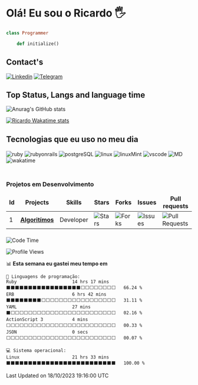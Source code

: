 # Olá! Eu sou o Ricardo 🖐️
```ruby 
class Programmer

	def initialize() 
```
## Contact's
[![Linkedin](https://img.shields.io/badge/LinkedIn-0077B5?style=for-the-badge&logo=linkedin&logoColor=white)](https://www.linkedin.com/in/ricardo-benicio/)
[![Telegram](https://img.shields.io/badge/Telegram-2CA5E0?style=for-the-badge&logo=telegram&logoColor=white)](https://t.me/ricadofelipe)

## Top Status, Langs and language time
![Anurag's GitHub stats](https://github-readme-stats.vercel.app/api?username=ricardofelipe7&show_icons=true&theme=synthwave)

[![Ricardo Wakatime stats](https://github-readme-stats.vercel.app/api/wakatime?username=@ricardofelipe&layout=compact)](https://wakatime.com/@ricardofelipe)

## Tecnologias que eu uso no meu dia

<div style="display: inline_block">
  <img align="center" alt="ruby" src="https://img.shields.io/badge/Ruby-CC342D?style=for-the-badge&logo=ruby&logoColor=white" />
  <img align="center" alt="rubyonrails" src="https://img.shields.io/badge/Ruby_on_Rails-CC0000?style=for-the-badge&logo=ruby-on-rails&logoColor=white"/>
  <img align="center" alt="postgreSQL" src="https://img.shields.io/badge/PostgreSQL-316192?style=for-the-badge&logo=postgresql&logoColor=white" />
  <img align="center" alt="linux" src="https://img.shields.io/badge/Linux-FCC624?style=for-the-badge&logo=linux&logoColor=black" />
  <img align="center" alt="linuxMint" src="https://img.shields.io/badge/Linux_Mint-87CF3E?style=for-the-badge&logo=linux-mint&logoColor=white" />
  <img align="center" alt="vscode" src="https://img.shields.io/badge/VSCode-0078D4?style=for-the-badge&logo=visual%20studio%20code&logoColor=white"/>
  <img align="center" alt="MD" src="https://img.shields.io/badge/Markdown-000000?style=for-the-badge&logo=markdown&logoColor=white"/>
  <img align="center" alt="wakatime" src="https://img.shields.io/badge/WakaTime-000000?style=for-the-badge&logo=WakaTime&logoColor=white"/> 

  
</div><br/>

##
<h3>Projetos em Desenvolvimento</h3>
<table>
    <thead align="center">
        <tr border: none;>
            <td><b>Id</b></td>
	    <td><b>Projects</b></td>
	    <td><b>Skills</b></td>
            <td><b>Stars</b></td>
            <td><b>Forks</b></td>
            <td><b>Issues</b></td>
            <td><b>Pull requests</b></td>
        </tr>
    </thead>
    <tbody>
	    <tr>
		<td>1</td>
            	<td><a href="https://github.com/ricardofelipe7/rspec_algoritimos"><b> Algoritímos </b></a></td>
		<td>Developer</td>
            	<td><img alt="Stars" src="https://img.shields.io/github/stars/ricardofelipe7/rspec_algoritimos?style=flat-square&labelColor=343b41" /></td>
            	<td><img alt="Forks" src="https://img.shields.io/github/forks/ricardofelipe7/rspec_algoritimos?style=flat-square&labelColor=343b41" /></td>
            	<td><img alt="Issues" src="https://img.shields.io/github/issues/ricardofelipe7/rspec_algoritimos?style=flat-square&labelColor=343b41" /></td>
            	<td><img alt="Pull Requests" src="https://img.shields.io/github/issues-pr/ricardofelipe7/rspec_algoritimos?style=flat-square&labelColor=343b41" /></td>
        </tr>
    </tbody>
</table>

###
<!--START_SECTION:waka-->
![Code Time](http://img.shields.io/badge/Code%20Time-258%20hrs%2049%20mins-blue)

![Profile Views](http://img.shields.io/badge/Visualizac%C3%B5es%20do%20perfil-122-blue)

📊 **Esta semana eu gastei meu tempo em** 

```text
💬 Linguagens de programação: 
Ruby                     14 hrs 17 mins      ⬛⬛⬛⬛⬛⬛⬛⬛⬛⬛⬛⬛⬛⬛⬛⬛⬛⬜⬜⬜⬜⬜⬜⬜⬜   66.24 % 
ERB                      6 hrs 42 mins       ⬛⬛⬛⬛⬛⬛⬛⬛⬜⬜⬜⬜⬜⬜⬜⬜⬜⬜⬜⬜⬜⬜⬜⬜⬜   31.11 % 
YAML                     27 mins             ⬛⬜⬜⬜⬜⬜⬜⬜⬜⬜⬜⬜⬜⬜⬜⬜⬜⬜⬜⬜⬜⬜⬜⬜⬜   02.16 % 
ActionScript 3           4 mins              ⬜⬜⬜⬜⬜⬜⬜⬜⬜⬜⬜⬜⬜⬜⬜⬜⬜⬜⬜⬜⬜⬜⬜⬜⬜   00.33 % 
JSON                     0 secs              ⬜⬜⬜⬜⬜⬜⬜⬜⬜⬜⬜⬜⬜⬜⬜⬜⬜⬜⬜⬜⬜⬜⬜⬜⬜   00.07 % 

💻 Sistema operacional: 
Linux                    21 hrs 33 mins      ⬛⬛⬛⬛⬛⬛⬛⬛⬛⬛⬛⬛⬛⬛⬛⬛⬛⬛⬛⬛⬛⬛⬛⬛⬛   100.00 % 
```


 Last Updated on 18/10/2023 19:16:00 UTC
<!--END_SECTION:waka-->
